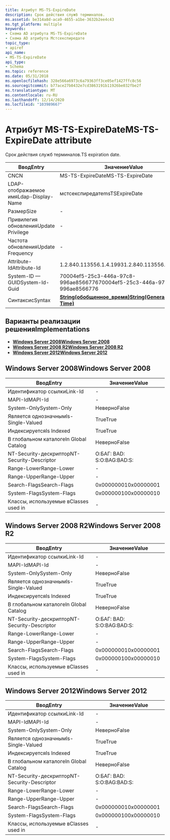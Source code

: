 ```yaml
---
title: Атрибут MS-TS-ExpireDate
description: Срок действия служб терминалов.
ms.assetid: be314a8d-aca9-4655-a1be-3632b2ee4c43
ms.tgt_platform: multiple
keywords:
- Схема AD атрибута MS-TS-ExpireDate
- Схема AD атрибута Мстсекспиредате
topic_type:
- apiref
api_name:
- MS-TS-ExpireDate
api_type:
- Schema
ms.topic: reference
ms.date: 05/31/2018
ms.openlocfilehash: 328e566a6973c6a79363ff3ce05ef1427ffc8c56
ms.sourcegitcommit: b77ace27b0432e7cd3863191b11926be032fbe2f
ms.translationtype: MT
ms.contentlocale: ru-RU
ms.lasthandoff: 12/14/2020
ms.locfileid: "103989667"
---
```

# <a name="ms-ts-expiredate-attribute"></a><span data-ttu-id="f6c5b-105">Атрибут MS-TS-ExpireDate</span><span class="sxs-lookup"><span data-stu-id="f6c5b-105">MS-TS-ExpireDate attribute</span></span>

<span data-ttu-id="f6c5b-106">Срок действия служб терминалов.</span><span class="sxs-lookup"><span data-stu-id="f6c5b-106">TS expiration date.</span></span>



| <span data-ttu-id="f6c5b-107">Ввод</span><span class="sxs-lookup"><span data-stu-id="f6c5b-107">Entry</span></span> | <span data-ttu-id="f6c5b-108">Значение</span><span class="sxs-lookup"><span data-stu-id="f6c5b-108">Value</span></span> |
|-------------------|---------------------------------------------------------------|
| <span data-ttu-id="f6c5b-109">CN</span><span class="sxs-lookup"><span data-stu-id="f6c5b-109">CN</span></span>                | <span data-ttu-id="f6c5b-110">MS-TS-ExpireDate</span><span class="sxs-lookup"><span data-stu-id="f6c5b-110">MS-TS-ExpireDate</span></span>                                              |
| <span data-ttu-id="f6c5b-111">LDAP-отображаемое имя</span><span class="sxs-lookup"><span data-stu-id="f6c5b-111">Ldap-Display-Name</span></span> | <span data-ttu-id="f6c5b-112">мстсекспиредате</span><span class="sxs-lookup"><span data-stu-id="f6c5b-112">msTSExpireDate</span></span>                                                |
| <span data-ttu-id="f6c5b-113">Размер</span><span class="sxs-lookup"><span data-stu-id="f6c5b-113">Size</span></span>              | \-                                                            |
| <span data-ttu-id="f6c5b-114">Привилегия обновления</span><span class="sxs-lookup"><span data-stu-id="f6c5b-114">Update Privilege</span></span>  | \-                                                            |
| <span data-ttu-id="f6c5b-115">Частота обновления</span><span class="sxs-lookup"><span data-stu-id="f6c5b-115">Update Frequency</span></span>  | \-                                                            |
| <span data-ttu-id="f6c5b-116">Attribute-Id</span><span class="sxs-lookup"><span data-stu-id="f6c5b-116">Attribute-Id</span></span>      | <span data-ttu-id="f6c5b-117">1.2.840.113556.1.4.1993</span><span class="sxs-lookup"><span data-stu-id="f6c5b-117">1.2.840.113556.1.4.1993</span></span>                                       |
| <span data-ttu-id="f6c5b-118">System-ID — GUID</span><span class="sxs-lookup"><span data-stu-id="f6c5b-118">System-Id-Guid</span></span>    | <span data-ttu-id="f6c5b-119">70004ef5-25c3-446a-97c8-996ae8566776</span><span class="sxs-lookup"><span data-stu-id="f6c5b-119">70004ef5-25c3-446a-97c8-996ae8566776</span></span>                          |
| <span data-ttu-id="f6c5b-120">Синтаксис</span><span class="sxs-lookup"><span data-stu-id="f6c5b-120">Syntax</span></span>            | [<span data-ttu-id="f6c5b-121">**String(обобщенное_время)**</span><span class="sxs-lookup"><span data-stu-id="f6c5b-121">**String(Generalized-Time)**</span></span>](s-string-generalized-time.md) |



## <a name="implementations"></a><span data-ttu-id="f6c5b-122">Варианты реализации решения</span><span class="sxs-lookup"><span data-stu-id="f6c5b-122">Implementations</span></span>

-   [<span data-ttu-id="f6c5b-123">**Windows Server 2008**</span><span class="sxs-lookup"><span data-stu-id="f6c5b-123">**Windows Server 2008**</span></span>](#windows-server-2008)
-   [<span data-ttu-id="f6c5b-124">**Windows Server 2008 R2**</span><span class="sxs-lookup"><span data-stu-id="f6c5b-124">**Windows Server 2008 R2**</span></span>](#windows-server-2008-r2)
-   [<span data-ttu-id="f6c5b-125">**Windows Server 2012**</span><span class="sxs-lookup"><span data-stu-id="f6c5b-125">**Windows Server 2012**</span></span>](#windows-server-2012)

## <a name="windows-server-2008"></a><span data-ttu-id="f6c5b-126">Windows Server 2008</span><span class="sxs-lookup"><span data-stu-id="f6c5b-126">Windows Server 2008</span></span>



| <span data-ttu-id="f6c5b-127">Ввод</span><span class="sxs-lookup"><span data-stu-id="f6c5b-127">Entry</span></span> | <span data-ttu-id="f6c5b-128">Значение</span><span class="sxs-lookup"><span data-stu-id="f6c5b-128">Value</span></span> |
|------------------------|--------------|
| <span data-ttu-id="f6c5b-129">Идентификатор ссылки</span><span class="sxs-lookup"><span data-stu-id="f6c5b-129">Link-Id</span></span>                | \-           |
| <span data-ttu-id="f6c5b-130">MAPI-Id</span><span class="sxs-lookup"><span data-stu-id="f6c5b-130">MAPI-Id</span></span>                | \-           |
| <span data-ttu-id="f6c5b-131">System-Only</span><span class="sxs-lookup"><span data-stu-id="f6c5b-131">System-Only</span></span>            | <span data-ttu-id="f6c5b-132">Неверно</span><span class="sxs-lookup"><span data-stu-id="f6c5b-132">False</span></span>        |
| <span data-ttu-id="f6c5b-133">Является однозначным</span><span class="sxs-lookup"><span data-stu-id="f6c5b-133">Is-Single-Valued</span></span>       | <span data-ttu-id="f6c5b-134">True</span><span class="sxs-lookup"><span data-stu-id="f6c5b-134">True</span></span>         |
| <span data-ttu-id="f6c5b-135">Индексируется</span><span class="sxs-lookup"><span data-stu-id="f6c5b-135">Is Indexed</span></span>             | <span data-ttu-id="f6c5b-136">True</span><span class="sxs-lookup"><span data-stu-id="f6c5b-136">True</span></span>         |
| <span data-ttu-id="f6c5b-137">В глобальном каталоге</span><span class="sxs-lookup"><span data-stu-id="f6c5b-137">In Global Catalog</span></span>      | <span data-ttu-id="f6c5b-138">Неверно</span><span class="sxs-lookup"><span data-stu-id="f6c5b-138">False</span></span>        |
| <span data-ttu-id="f6c5b-139">NT-Security-дескриптор</span><span class="sxs-lookup"><span data-stu-id="f6c5b-139">NT-Security-Descriptor</span></span> | <span data-ttu-id="f6c5b-140">О:БАГ: BAD: S:</span><span class="sxs-lookup"><span data-stu-id="f6c5b-140">O:BAG:BAD:S:</span></span> |
| <span data-ttu-id="f6c5b-141">Range-Lower</span><span class="sxs-lookup"><span data-stu-id="f6c5b-141">Range-Lower</span></span>            | \-           |
| <span data-ttu-id="f6c5b-142">Range-Upper</span><span class="sxs-lookup"><span data-stu-id="f6c5b-142">Range-Upper</span></span>            | \-           |
| <span data-ttu-id="f6c5b-143">Search-Flags</span><span class="sxs-lookup"><span data-stu-id="f6c5b-143">Search-Flags</span></span>           | <span data-ttu-id="f6c5b-144">0x00000001</span><span class="sxs-lookup"><span data-stu-id="f6c5b-144">0x00000001</span></span>   |
| <span data-ttu-id="f6c5b-145">System-Flags</span><span class="sxs-lookup"><span data-stu-id="f6c5b-145">System-Flags</span></span>           | <span data-ttu-id="f6c5b-146">0x00000010</span><span class="sxs-lookup"><span data-stu-id="f6c5b-146">0x00000010</span></span>   |
| <span data-ttu-id="f6c5b-147">Классы, используемые в</span><span class="sxs-lookup"><span data-stu-id="f6c5b-147">Classes used in</span></span>        | \-           |



## <a name="windows-server-2008-r2"></a><span data-ttu-id="f6c5b-148">Windows Server 2008 R2</span><span class="sxs-lookup"><span data-stu-id="f6c5b-148">Windows Server 2008 R2</span></span>



| <span data-ttu-id="f6c5b-149">Ввод</span><span class="sxs-lookup"><span data-stu-id="f6c5b-149">Entry</span></span> | <span data-ttu-id="f6c5b-150">Значение</span><span class="sxs-lookup"><span data-stu-id="f6c5b-150">Value</span></span> |
|------------------------|--------------|
| <span data-ttu-id="f6c5b-151">Идентификатор ссылки</span><span class="sxs-lookup"><span data-stu-id="f6c5b-151">Link-Id</span></span>                | \-           |
| <span data-ttu-id="f6c5b-152">MAPI-Id</span><span class="sxs-lookup"><span data-stu-id="f6c5b-152">MAPI-Id</span></span>                | \-           |
| <span data-ttu-id="f6c5b-153">System-Only</span><span class="sxs-lookup"><span data-stu-id="f6c5b-153">System-Only</span></span>            | <span data-ttu-id="f6c5b-154">Неверно</span><span class="sxs-lookup"><span data-stu-id="f6c5b-154">False</span></span>        |
| <span data-ttu-id="f6c5b-155">Является однозначным</span><span class="sxs-lookup"><span data-stu-id="f6c5b-155">Is-Single-Valued</span></span>       | <span data-ttu-id="f6c5b-156">True</span><span class="sxs-lookup"><span data-stu-id="f6c5b-156">True</span></span>         |
| <span data-ttu-id="f6c5b-157">Индексируется</span><span class="sxs-lookup"><span data-stu-id="f6c5b-157">Is Indexed</span></span>             | <span data-ttu-id="f6c5b-158">True</span><span class="sxs-lookup"><span data-stu-id="f6c5b-158">True</span></span>         |
| <span data-ttu-id="f6c5b-159">В глобальном каталоге</span><span class="sxs-lookup"><span data-stu-id="f6c5b-159">In Global Catalog</span></span>      | <span data-ttu-id="f6c5b-160">Неверно</span><span class="sxs-lookup"><span data-stu-id="f6c5b-160">False</span></span>        |
| <span data-ttu-id="f6c5b-161">NT-Security-дескриптор</span><span class="sxs-lookup"><span data-stu-id="f6c5b-161">NT-Security-Descriptor</span></span> | <span data-ttu-id="f6c5b-162">О:БАГ: BAD: S:</span><span class="sxs-lookup"><span data-stu-id="f6c5b-162">O:BAG:BAD:S:</span></span> |
| <span data-ttu-id="f6c5b-163">Range-Lower</span><span class="sxs-lookup"><span data-stu-id="f6c5b-163">Range-Lower</span></span>            | \-           |
| <span data-ttu-id="f6c5b-164">Range-Upper</span><span class="sxs-lookup"><span data-stu-id="f6c5b-164">Range-Upper</span></span>            | \-           |
| <span data-ttu-id="f6c5b-165">Search-Flags</span><span class="sxs-lookup"><span data-stu-id="f6c5b-165">Search-Flags</span></span>           | <span data-ttu-id="f6c5b-166">0x00000001</span><span class="sxs-lookup"><span data-stu-id="f6c5b-166">0x00000001</span></span>   |
| <span data-ttu-id="f6c5b-167">System-Flags</span><span class="sxs-lookup"><span data-stu-id="f6c5b-167">System-Flags</span></span>           | <span data-ttu-id="f6c5b-168">0x00000010</span><span class="sxs-lookup"><span data-stu-id="f6c5b-168">0x00000010</span></span>   |
| <span data-ttu-id="f6c5b-169">Классы, используемые в</span><span class="sxs-lookup"><span data-stu-id="f6c5b-169">Classes used in</span></span>        | \-           |



## <a name="windows-server-2012"></a><span data-ttu-id="f6c5b-170">Windows Server 2012</span><span class="sxs-lookup"><span data-stu-id="f6c5b-170">Windows Server 2012</span></span>



| <span data-ttu-id="f6c5b-171">Ввод</span><span class="sxs-lookup"><span data-stu-id="f6c5b-171">Entry</span></span> | <span data-ttu-id="f6c5b-172">Значение</span><span class="sxs-lookup"><span data-stu-id="f6c5b-172">Value</span></span> |
|------------------------|--------------|
| <span data-ttu-id="f6c5b-173">Идентификатор ссылки</span><span class="sxs-lookup"><span data-stu-id="f6c5b-173">Link-Id</span></span>                | \-           |
| <span data-ttu-id="f6c5b-174">MAPI-Id</span><span class="sxs-lookup"><span data-stu-id="f6c5b-174">MAPI-Id</span></span>                | \-           |
| <span data-ttu-id="f6c5b-175">System-Only</span><span class="sxs-lookup"><span data-stu-id="f6c5b-175">System-Only</span></span>            | <span data-ttu-id="f6c5b-176">Неверно</span><span class="sxs-lookup"><span data-stu-id="f6c5b-176">False</span></span>        |
| <span data-ttu-id="f6c5b-177">Является однозначным</span><span class="sxs-lookup"><span data-stu-id="f6c5b-177">Is-Single-Valued</span></span>       | <span data-ttu-id="f6c5b-178">True</span><span class="sxs-lookup"><span data-stu-id="f6c5b-178">True</span></span>         |
| <span data-ttu-id="f6c5b-179">Индексируется</span><span class="sxs-lookup"><span data-stu-id="f6c5b-179">Is Indexed</span></span>             | <span data-ttu-id="f6c5b-180">True</span><span class="sxs-lookup"><span data-stu-id="f6c5b-180">True</span></span>         |
| <span data-ttu-id="f6c5b-181">В глобальном каталоге</span><span class="sxs-lookup"><span data-stu-id="f6c5b-181">In Global Catalog</span></span>      | <span data-ttu-id="f6c5b-182">Неверно</span><span class="sxs-lookup"><span data-stu-id="f6c5b-182">False</span></span>        |
| <span data-ttu-id="f6c5b-183">NT-Security-дескриптор</span><span class="sxs-lookup"><span data-stu-id="f6c5b-183">NT-Security-Descriptor</span></span> | <span data-ttu-id="f6c5b-184">О:БАГ: BAD: S:</span><span class="sxs-lookup"><span data-stu-id="f6c5b-184">O:BAG:BAD:S:</span></span> |
| <span data-ttu-id="f6c5b-185">Range-Lower</span><span class="sxs-lookup"><span data-stu-id="f6c5b-185">Range-Lower</span></span>            | \-           |
| <span data-ttu-id="f6c5b-186">Range-Upper</span><span class="sxs-lookup"><span data-stu-id="f6c5b-186">Range-Upper</span></span>            | \-           |
| <span data-ttu-id="f6c5b-187">Search-Flags</span><span class="sxs-lookup"><span data-stu-id="f6c5b-187">Search-Flags</span></span>           | <span data-ttu-id="f6c5b-188">0x00000001</span><span class="sxs-lookup"><span data-stu-id="f6c5b-188">0x00000001</span></span>   |
| <span data-ttu-id="f6c5b-189">System-Flags</span><span class="sxs-lookup"><span data-stu-id="f6c5b-189">System-Flags</span></span>           | <span data-ttu-id="f6c5b-190">0x00000010</span><span class="sxs-lookup"><span data-stu-id="f6c5b-190">0x00000010</span></span>   |
| <span data-ttu-id="f6c5b-191">Классы, используемые в</span><span class="sxs-lookup"><span data-stu-id="f6c5b-191">Classes used in</span></span>        | \-           |



 

 




